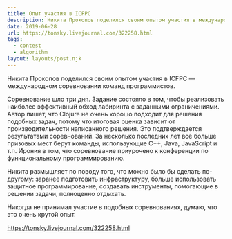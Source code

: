 ```yaml
---
title: Опыт участия в ICFPC
description: Никита Прокопов поделился своим опытом участия в международном соревновании команд программистов
date: 2019-06-28
url: https://tonsky.livejournal.com/322258.html
tags:
  - contest
  - algorithm
layout: layouts/post.njk
---
```

Никита Прокопов поделился своим опытом участия в ICFPC — международном соревновании команд программистов.

Соревнование шло три дня. Задание состояло в том, чтобы реализовать наиболее эффективный обход лабиринта с заданными ограничениями. Автор пишет, что Clojure не очень хорошо подходит для решения подобных задач, потому что итоговая оценка зависит от производительности написанного решения. Это подтверждается результатами соревнований. За несколько последних лет всё больше призовых мест берут команды, использующие C++, Java, JavaScript и т.п. Ирония в том, что соревнование приурочено к конференции по функциональному программированию.

Никита размышляет по поводу того, что можно было бы сделать по-другому: заранее подготовить инфраструктуру, больше использовать защитное программирование,  создавать инструменты, помогающие в решении задачи, полноценно отдыхать.

Никогда не принимал участие в подобных соревнованиях, думаю, что это очень крутой опыт.

https://tonsky.livejournal.com/322258.html
